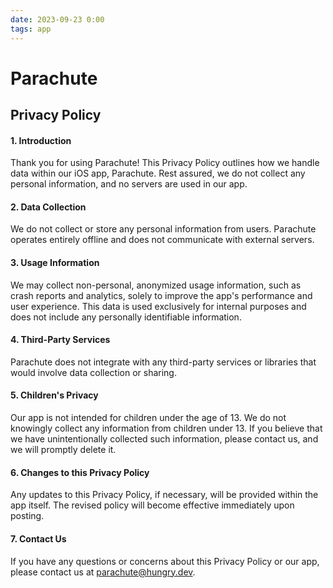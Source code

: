 ```yaml
---
date: 2023-09-23 0:00
tags: app
---
```


# Parachute

## Privacy Policy

#### 1. Introduction

Thank you for using Parachute! This Privacy Policy outlines how we handle data within our iOS app, Parachute. Rest assured, we do not collect any personal information, and no servers are used in our app.

#### 2. Data Collection

We do not collect or store any personal information from users. Parachute operates entirely offline and does not communicate with external servers.

#### 3. Usage Information

We may collect non-personal, anonymized usage information, such as crash reports and analytics, solely to improve the app's performance and user experience. This data is used exclusively for internal purposes and does not include any personally identifiable information.

#### 4. Third-Party Services

Parachute does not integrate with any third-party services or libraries that would involve data collection or sharing.

#### 5. Children's Privacy

Our app is not intended for children under the age of 13. We do not knowingly collect any information from children under 13. If you believe that we have unintentionally collected such information, please contact us, and we will promptly delete it.

#### 6. Changes to this Privacy Policy

Any updates to this Privacy Policy, if necessary, will be provided within the app itself. The revised policy will become effective immediately upon posting.

#### 7. Contact Us

If you have any questions or concerns about this Privacy Policy or our app, please contact us at parachute@hungry.dev.
